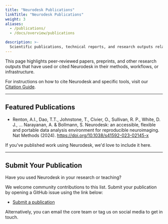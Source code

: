 ```yaml
---
title: "Neurodesk Publications"
linkTitle: "Neurodesk Publications"
weight: 3
aliases:
  - /publications/
  - /docs/overview/publications

description: >-
  Scientific publications, technical reports, and research outputs related to Neurodesk's development and usage.
---
```


This page highlights peer-reviewed papers, preprints, and other research outputs that have used or cited Neurodesk in their methods, workflows, or infrastructure.

For instructions on how to cite Neurodesk and specific tools, visit our [Citation Guide](/docs/how-to-cite-us).

---

## Featured Publications

- Renton, A.I., Dao, T.T., Johnstone, T., Civier, O., Sullivan, R. P., White, D. J., ... Narayanan, A. & Bollmann, S. Neurodesk: an accessible, flexible and portable data analysis environment for reproducible neuroimaging. Nat Methods (2024). https://doi.org/10.1038/s41592-023-02145-x

<!-- Add additional entries here manually or via integration -->

If you've published work using Neurodesk, we'd love to include it here.

---

## Submit Your Publication

Have you used Neurodesk in your research or teaching?

We welcome community contributions to this list. Submit your publication by opening a GitHub issue using the link below:

- [Submit a publication](https://github.com/NeuroDesk/neurodesk.github.io/issues/new?template=publication.md)

Alternatively, you can email the core team or tag us on social media to get in touch.

